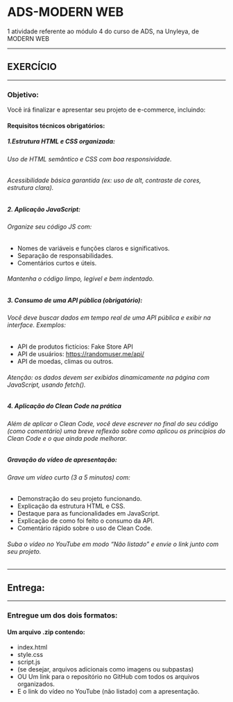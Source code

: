 # ADS-MODERN WEB
1 atividade referente ao módulo 4 do curso de ADS, na Unyleya, de MODERN WEB

---------------------------------------
## EXERCÍCIO
---------------------------------------

### Objetivo:

Você irá finalizar e apresentar seu projeto de e-commerce, incluindo:

#### Requisitos técnicos obrigatórios:

##### 1.Estrutura HTML e CSS organizada:
###### Uso de HTML semântico e CSS com boa responsividade.
###### Acessibilidade básica garantida (ex: uso de alt, contraste de cores, estrutura clara).

##### 2. Aplicação JavaScript:
###### Organize seu código JS com:
- Nomes de variáveis e funções claros e significativos.
- Separação de responsabilidades.
- Comentários curtos e úteis.

###### Mantenha o código limpo, legível e bem indentado.

##### 3. Consumo de uma API pública (obrigatório):
###### Você deve buscar dados em tempo real de uma API pública e exibir na interface. Exemplos:
- API de produtos fictícios: Fake Store API
- API de usuários: https://randomuser.me/api/
- API de moedas, climas ou outros.
###### Atenção: os dados devem ser exibidos dinamicamente na página com JavaScript, usando fetch().


##### 4. Aplicação do Clean Code na prática
###### Além de aplicar o Clean Code, você deve escrever no final do seu código (como comentário) uma breve reflexão sobre como aplicou os princípios do Clean Code e o que ainda pode melhorar.

##### Gravação do vídeo de apresentação:
###### Grave um vídeo curto (3 a 5 minutos) com:
- Demonstração do seu projeto funcionando.
- Explicação da estrutura HTML e CSS.
- Destaque para as funcionalidades em JavaScript.
- Explicação de como foi feito o consumo da API.
- Comentário rápido sobre o uso de Clean Code.

###### Suba o vídeo no YouTube em modo “Não listado” e envie o link junto com seu projeto.

---------------------------------------
## Entrega:
---------------------------------------
###  Entregue um dos dois formatos:
#### Um arquivo .zip contendo:
- index.html
- style.css
- script.js
- (se desejar, arquivos adicionais como imagens ou subpastas)
 - OU Um link para o repositório no GitHub com todos os arquivos organizados.
- E o link do vídeo no YouTube (não listado) com a apresentação.
